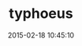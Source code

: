---
layout: post
title:  "typhoeus"
repo:   "typhoeus/typhoeus"
date:   2015-02-18 10:45:10
gemurl: https://github.com/typhoeus/typhoeus
---